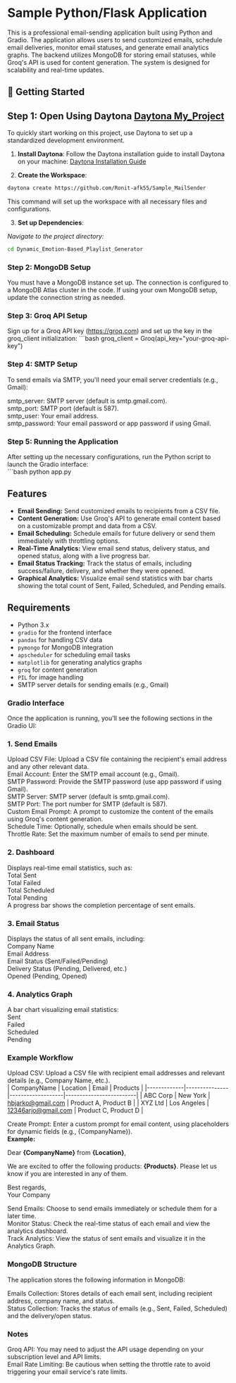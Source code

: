 # Sample Python/Flask Application 

This is a professional email-sending application built using Python and Gradio. The application allows users to send customized emails, schedule email deliveries, monitor email statuses, and generate email analytics graphs. The backend utilizes MongoDB for storing email statuses, while Groq's API is used for content generation. The system is designed for scalability and real-time updates.<br>


## 🚀 Getting Started <br>

## Step 1: Open Using Daytona [Daytona My_Project](https://github.com/daytonaio/sample-python-ai-playlist-generator)
To quickly start working on this project, use Daytona to set up a standardized development environment.

1. **Install Daytona**:
Follow the Daytona installation guide to install Daytona on your machine:
[Daytona Installation Guide](https://github.com/daytonaio/daytona/)   

2. **Create the Workspace**: 

```bash
daytona create https://github.com/Ronit-afk55/Sample_MailSender
```
This command will set up the workspace with all necessary files and configurations.

3. **Set up Dependencies**:

*Navigate to the project directory:*

```bash
cd Dynamic_Emotion-Based_Playlist_Generator
```

### Step 2: MongoDB Setup <br>
You must have a MongoDB instance set up. The connection is configured to a MongoDB Atlas cluster in the code. If using your own MongoDB setup, update the connection string as needed.

### Step 3: Groq API Setup <br>
Sign up for a Groq API key (https://groq.com) and set up the key in the groq_client initialization:
    ```bash
    groq_client = Groq(api_key="your-groq-api-key")


### Step 4: SMTP Setup<br>
To send emails via SMTP, you'll need your email server credentials (e.g., Gmail):<br>

smtp_server: SMTP server (default is smtp.gmail.com).<br>
smtp_port: SMTP port (default is 587).<br>
smtp_user: Your email address.<br>
smtp_password: Your email password or app password if using Gmail.<br>

### Step 5: Running the Application<br>
After setting up the necessary configurations, run the Python script to launch the Gradio interface:<br>
    ```bash
    python app.py

## Features <br>
- **Email Sending:** Send customized emails to recipients from a CSV file. <br>
- **Content Generation:** Use Groq's API to generate email content based on a customizable prompt and data from a CSV. <br>
- **Email Scheduling:** Schedule emails for future delivery or send them immediately with throttling options.<br>
- **Real-Time Analytics:** View email send status, delivery status, and opened status, along with a live progress bar. <br>
- **Email Status Tracking:** Track the status of emails, including success/failure, delivery, and whether they were opened.<br>
- **Graphical Analytics:** Visualize email send statistics with bar charts showing the total count of Sent, Failed, Scheduled, and Pending emails.<br>

## Requirements<br>
- Python 3.x<br>
- `gradio` for the frontend interface <br>
- `pandas` for handling CSV data <br>
- `pymongo` for MongoDB integration<br>
- `apscheduler` for scheduling email tasks<br>
- `matplotlib` for generating analytics graphs<br>
- `groq` for content generation<br>
- `PIL` for image handling<br>
- SMTP server details for sending emails (e.g., Gmail)<br>

### Gradio Interface<br>
Once the application is running, you'll see the following sections in the Gradio UI:<br>

### 1. Send Emails<br>
Upload CSV File: Upload a CSV file containing the recipient's email address and any other relevant data.<br>
Email Account: Enter the SMTP email account (e.g., Gmail).<br>
SMTP Password: Provide the SMTP password (use app password if using Gmail).<br>
SMTP Server: SMTP server (default is smtp.gmail.com).<br>
SMTP Port: The port number for SMTP (default is 587).<br>
Custom Email Prompt: A prompt to customize the content of the emails using Groq's content generation.<br>
Schedule Time: Optionally, schedule when emails should be sent.<br>
Throttle Rate: Set the maximum number of emails to send per minute.<br>
### 2. Dashboard<br>
Displays real-time email statistics, such as:<br>
Total Sent<br>
Total Failed<br>
Total Scheduled<br>
Total Pending<br>
A progress bar shows the completion percentage of sent emails.<br>
### 3. Email Status<br>
Displays the status of all sent emails, including:<br>
Company Name<br>
Email Address<br>
Email Status (Sent/Failed/Pending)<br>
Delivery Status (Pending, Delivered, etc.)<br>
Opened (Pending, Opened)<br>
### 4. Analytics Graph
A bar chart visualizing email statistics:<br>
Sent<br>
Failed<br>
Scheduled<br>
Pending<br>


### Example Workflow
Upload CSV: Upload a CSV file with recipient email addresses and relevant details (e.g., Company Name, etc.). <br>
| CompanyName | Location      | Email             | Products               |
|-------------|---------------|-------------------|-------------------------|
| ABC Corp    | New York      | hbjarko@gmail.com | Product A, Product B   |
| XYZ Ltd     | Los Angeles   | 12346arjo@gmail.com | Product C, Product D |

Create Prompt: Enter a custom prompt for email content, using placeholders for dynamic fields (e.g., {CompanyName}). <br>
**Example:**

Dear **{CompanyName}** from **{Location}**,

We are excited to offer the following products: **{Products}**. Please let us know if you are interested in any of them.

Best regards,  
Your Company

Send Emails: Choose to send emails immediately or schedule them for a later time. <br>
Monitor Status: Check the real-time status of each email and view the analytics dashboard. <br>
Track Analytics: View the status of sent emails and visualize it in the Analytics Graph. <br>

### MongoDB Structure<br>
The application stores the following information in MongoDB:<br>

Emails Collection: Stores details of each email sent, including recipient address, company name, and status.<br>
Status Collection: Tracks the status of emails (e.g., Sent, Failed, Scheduled) and the delivery/open status.<br>


### Notes
Groq API: You may need to adjust the API usage depending on your subscription level and API limits.<br>
Email Rate Limiting: Be cautious when setting the throttle rate to avoid triggering your email service's rate limits.<br>
